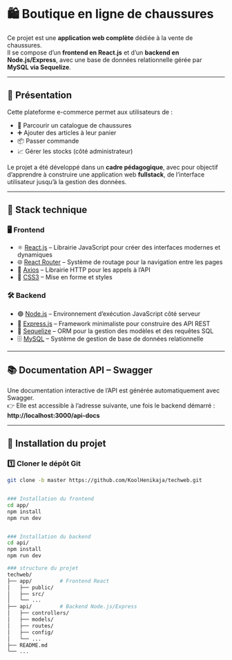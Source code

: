 # 🛍️ Boutique en ligne de chaussures

Ce projet est une **application web complète** dédiée à la vente de chaussures.  
Il se compose d’un **frontend en React.js** et d’un **backend en Node.js/Express**, avec une base de données relationnelle gérée par **MySQL via Sequelize**.

---

## 📝 Présentation

Cette plateforme e-commerce permet aux utilisateurs de :

- 🛒 Parcourir un catalogue de chaussures
- ➕ Ajouter des articles à leur panier
- 📦 Passer commande
- 📈 Gérer les stocks (côté administrateur)

Le projet a été développé dans un **cadre pédagogique**, avec pour objectif d’apprendre à construire une application web **fullstack**, de l’interface utilisateur jusqu’à la gestion des données.

---

## 🔧 Stack technique

### 🖥️ Frontend

- ⚛️ [React.js](https://react.dev/) – Librairie JavaScript pour créer des interfaces modernes et dynamiques
- 🌐 [React Router](https://reactrouter.com/) – Système de routage pour la navigation entre les pages
- 📡 [Axios](https://axios-http.com/) – Librairie HTTP pour les appels à l’API
- 🎨 [CSS3](https://developer.mozilla.org/fr/docs/Web/CSS) – Mise en forme et styles

### 🛠️ Backend

- 🟢 [Node.js](https://nodejs.org/) – Environnement d’exécution JavaScript côté serveur
- 🚂 [Express.js](https://expressjs.com/) – Framework minimaliste pour construire des API REST
- 🧩 [Sequelize](https://sequelize.org/) – ORM pour la gestion des modèles et des requêtes SQL
- 🗄️ [MySQL](https://www.mysql.com/) – Système de gestion de base de données relationnelle

---

## 📚 Documentation API – Swagger

Une documentation interactive de l’API est générée automatiquement avec Swagger.  
👉 Elle est accessible à l’adresse suivante, une fois le backend démarré :  
**http://localhost:3000/api-docs**

---

## 🚀 Installation du projet

### 1️⃣ Cloner le dépôt Git

```bash
git clone -b master https://github.com/KoolHenikaja/techweb.git


### Installation du frontend
cd app/
npm install
npm run dev


### Installation du backend
cd api/
npm install
npm run dev

### structure du projet
techweb/
├── app/         # Frontend React
│   ├── public/
│   ├── src/
│   └── ...
├── api/         # Backend Node.js/Express
│   ├── controllers/
│   ├── models/
│   ├── routes/
│   ├── config/
│   └── ...
├── README.md
└── ...
